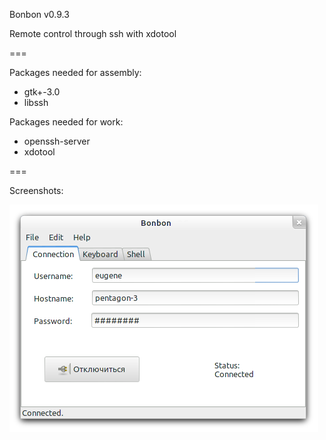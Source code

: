 Bonbon v0.9.3

Remote control through ssh with xdotool

===

Packages needed for assembly:
 * gtk+-3.0
 * libssh

Packages needed for work:
 * openssh-server
 * xdotool
 
===

Screenshots:

![View of tab 1](/scr/01_main_1.png?raw=true "View of tab 1")
